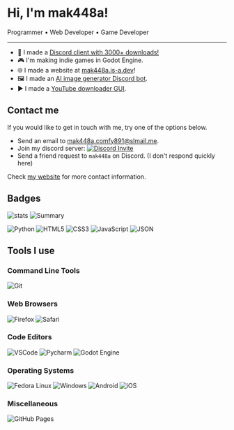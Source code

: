 # Hi, I'm mak448a!
Programmer • Web Developer • Game Developer
<hr>


- 💬 I made a [Discord client with 3000+ downloads!](https://github.com/mak448a/QTCord)
- 🎮 I'm making indie games in Godot Engine.
- 🌐 I made a website at [mak448a.is-a.dev](https://mak448a.is-a.dev)!
- 🖼️ I made an [AI image generator Discord bot](https://github.com/mak448a/AI-Drawing-Chatbot).
- ▶️ I made a [YouTube downloader GUI](https://github.com/mak448a/YouTube-Downloader-GUI-Python).

## Contact me
If you would like to get in touch with me, try one of the options below.

- Send an email to <a href="mailto:mak448a.comfy891@slmail.me">mak448a.comfy891@slmail.me</a>.
- Join my discord server: [![Discord Invite](https://dcbadge.limes.pink/api/server/https://discord.gg/gV8SjzZAXj?style=flat)](https://discord.gg/gV8SjzZAXj)
- Send a friend request to `mak448a` on Discord. (I don't respond quickly here)

Check <a href="https://mak448a.github.io/">my website</a> for more contact information.

## Badges
<!-- Badges for profile: https://github.com/alexandresanlim/Badges4-README.md-Profile -->

<img src="https://github-readme-stats.vercel.app/api?username=mak448a&theme=radical" alt="stats">
<!-- <img src="https://github-readme-stats.vercel.app/api/top-langs/?username=mak448a&theme=radical" alt="Top Used Languages"> -->
<!-- <img src="https://github-profile-trophy.vercel.app/?username=mak448a&theme=radical" alt="Trophy"> -->
<img src="https://github-profile-summary-cards.vercel.app/api/cards/profile-details?username=mak448a&theme=radical" alt="Summary">


<!-- <p align="center"><img src="" alt=""></p> -->
<!-- 
## Languages I use
<!-- ![]() -->

![Python](https://img.shields.io/badge/Python-FFD43B?style=for-the-badge&logo=python&logoColor=blue)
![HTML5](https://img.shields.io/badge/HTML5-E34F26?style=for-the-badge&logo=html5&logoColor=white)
![CSS3](https://img.shields.io/badge/CSS3-1572B6?style=for-the-badge&logo=css3&logoColor=white)
![JavaScript](https://img.shields.io/badge/JavaScript-323330?style=for-the-badge&logo=javascript&logoColor=F7DF1E)
![JSON](https://img.shields.io/badge/json-5E5C5C?style=for-the-badge&logo=json&logoColor=white)



## Tools I use

### Command Line Tools

![Git](https://img.shields.io/badge/GIT-E44C30?style=for-the-badge&logo=git&logoColor=white)

### Web Browsers

![Firefox](https://img.shields.io/badge/Firefox_Browser-FF7139?style=for-the-badge&logo=Firefox-Browser&logoColor=white)
![Safari](https://img.shields.io/badge/Safari-FF1B2D?style=for-the-badge&logo=Safari&logoColor=white)

### Code Editors

![VSCode](https://img.shields.io/badge/Visual_Studio_Code-0078D4?style=for-the-badge&logo=visual%20studio%20code&logoColor=white)
![Pycharm](https://img.shields.io/badge/PyCharm-000000.svg?&style=for-the-badge&logo=PyCharm&logoColor=white)
![Godot Engine](https://img.shields.io/badge/Godot-478CBF?style=for-the-badge&logo=GodotEngine&logoColor=white)



### Operating Systems

![Fedora Linux](https://img.shields.io/badge/Fedora-294172?style=for-the-badge&logo=fedora&logoColor=white)
![Windows](https://img.shields.io/badge/Windows-0078D6?style=for-the-badge&logo=windows&logoColor=white)
![Android](https://img.shields.io/badge/Android-3DDC84?style=for-the-badge&logo=android&logoColor=white)
![iOS](https://img.shields.io/badge/iOS-000000?style=for-the-badge&logo=ios&logoColor=white)

### Miscellaneous

![GitHub Pages](https://img.shields.io/badge/GitHub%20Pages-222222?style=for-the-badge&logo=GitHub%20Pages&logoColor=white)
